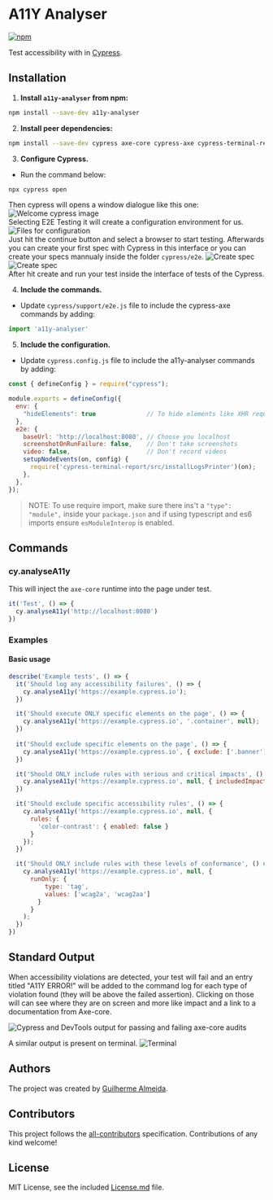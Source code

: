# A11Y Analyser

[![npm](https://img.shields.io/npm/v/a11y-analyser.svg)](https://www.npmjs.com/package/a11y-analyser)

Test accessibility with in [Cypress](https://cypress.io).

## Installation

1. **Install `a11y-analyser` from npm:**

```sh
npm install --save-dev a11y-analyser
```

2. **Install peer dependencies:**

```sh
npm install --save-dev cypress axe-core cypress-axe cypress-terminal-report
```
3. **Configure Cypress.**

- Run the command below:

```js
npx cypress open
```

Then cypress will opens a window dialogue like this one:
![Welcome cypress image](./public/images/cypress-config1.png)  
Selecting E2E Testing it will create a configuration environment for us.
![Files for configuration](./public/images/cypress-config2.png)  
Just hit the continue button and select a browser to start testing.
Afterwards you can create your first spec with Cypress in this interface or you can create your specs mannualy inside the folder `cypress/e2e`.
![Create spec](./public/images/cypress-config3.png)  
![Create spec](./public/images/cypress-config4.png)  
After hit create and run your test inside the interface of tests of the Cypress.


4. **Include the commands.**

- Update `cypress/support/e2e.js` file to include the cypress-axe commands by adding:

```js
import 'a11y-analyser'
```

5. **Include the configuration.**

- Update `cypress.config.js` file to include the a11y-analyser commands by adding:

```js
const { defineConfig } = require("cypress");

module.exports = defineConfig({
  env: {
    "hideElements": true              // To hide elements like XHR requests
  },
  e2e: {
    baseUrl: 'http://localhost:8080', // Choose you localhost
    screenshotOnRunFailure: false,    // Don't take screenshots
    video: false,                     // Don't record videos
    setupNodeEvents(on, config) {
      require('cypress-terminal-report/src/installLogsPrinter')(on);
    },
  },
});
```

> NOTE: To use require import, make sure there ins't a `"type": "module",` inside your `package.json` and if using typescript and es6 imports ensure `esModuleInterop` is enabled.


## Commands

### cy.analyseA11y

This will inject the `axe-core` runtime into the page under test.


```js
it('Test', () => {
  cy.analyseA11y('http://localhost:8080')
})
```



### Examples

#### Basic usage

```js
describe('Example tests', () => {  
  it('Should log any accessibility failures', () => {
    cy.analyseA11y('https://example.cypress.io');
  })

  it('Should execute ONLY specific elements on the page', () => {
    cy.analyseA11y('https://example.cypress.io', '.container', null);
  })
  
  it('Should exclude specific elements on the page', () => {
    cy.analyseA11y('https://example.cypress.io', { exclude: ['.banner'] }, null);
  })

  it('Should ONLY include rules with serious and critical impacts', () => {
    cy.analyseA11y('https://example.cypress.io', null, { includedImpacts: ['critical', 'serious'] });
  })

  it('Should exclude specific accessibility rules', () => {
    cy.analyseA11y('https://example.cypress.io', null, {
      rules: {
        'color-contrast': { enabled: false }
      }
    });
  })

  it('Should ONLY include rules with these levels of conformance', () => {
    cy.analyseA11y('https://example.cypress.io', null, {
      runOnly: {
          type: 'tag',
          values: ['wcag2a', 'wcag2aa']
        }
      }
    );
  })
})
```

## Standard Output

When accessibility violations are detected, your test will fail and an entry titled "A11Y ERROR!" will be added to the command log for each type of violation found (they will be above the failed assertion). Clicking on those will can see where they are on screen and more like impact and a link to a documentation from Axe-core.

![Cypress and DevTools output for passing and failing axe-core audits](./public/images/cypress-config5.png)

A similar output is present on terminal.
![Terminal](./public/images/terminal.png)

## Authors

The project was created by [Guilherme Almeida](https://guisalmeida.com/).

## Contributors

This project follows the [all-contributors](https://github.com/all-contributors/all-contributors) specification. Contributions of any kind welcome!

## License

MIT License, see the included [License.md](License.md) file.
